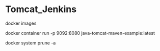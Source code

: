 # Tomcat_Jenkins

docker images

docker container run -p 9092:8080 java-tomcat-maven-example:latest

docker system prune -a
